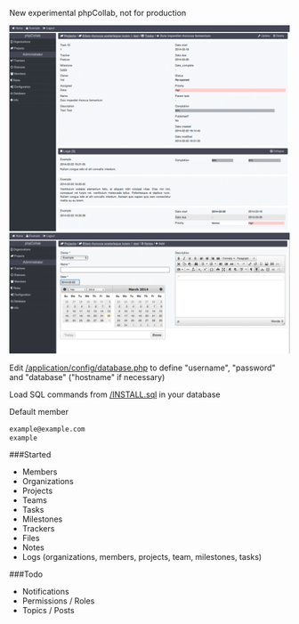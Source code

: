 New experimental phpCollab, not for production

![Screenshot](screenshot.png)
![Screenshot](screenshot2.png)

Edit [/application/config/database.php](/application/config/database.php) to define "username", "password" and "database" ("hostname" if necessary)

Load SQL commands from [/INSTALL.sql](/INSTALL.sql) in your database

Default member
```text
example@example.com
example
```

###Started
* Members
* Organizations
* Projects
* Teams
* Tasks
* Milestones
* Trackers
* Files
* Notes
* Logs (organizations, members, projects, team, milestones, tasks)

###Todo
* Notifications
* Permissions / Roles
* Topics / Posts
